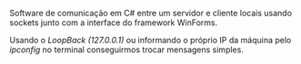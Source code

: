 Software de comunicação em C# entre um servidor e cliente locais usando sockets junto com a interface do framework WinForms.

Usando o *LoopBack (127.0.0.1)* ou informando o próprio IP da máquina pelo *ipconfig* no terminal conseguirmos trocar mensagens simples.
